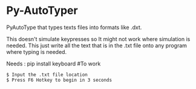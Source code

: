 # Py-AutoTyper
PyAutoType that types texts files into formats like .dxt.

This doesn't simulate keypresses so It might not work where simulation is needed.
This just write all the text that is in the .txt file onto any program where typing is needed.

Needs : pip install keyboard #To work



```
$ Input the .txt file location
$ Press F6 Hotkey to begin in 3 seconds
```
